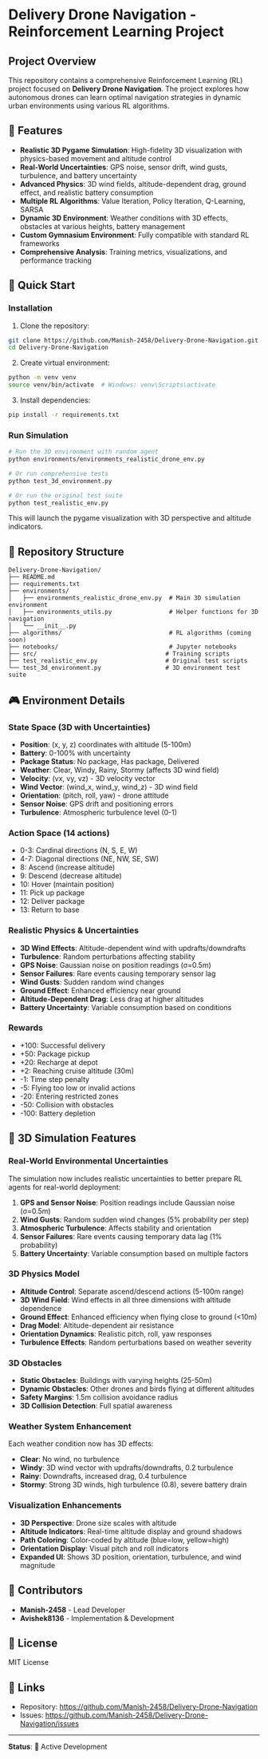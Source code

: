 # Delivery Drone Navigation - Reinforcement Learning Project

## Project Overview
This repository contains a comprehensive Reinforcement Learning (RL) project focused on **Delivery Drone Navigation**. The project explores how autonomous drones can learn optimal navigation strategies in dynamic urban environments using various RL algorithms.

## 🚁 Features
- **Realistic 3D Pygame Simulation**: High-fidelity 3D visualization with physics-based movement and altitude control
- **Real-World Uncertainties**: GPS noise, sensor drift, wind gusts, turbulence, and battery uncertainty
- **Advanced Physics**: 3D wind fields, altitude-dependent drag, ground effect, and realistic battery consumption
- **Multiple RL Algorithms**: Value Iteration, Policy Iteration, Q-Learning, SARSA
- **Dynamic 3D Environment**: Weather conditions with 3D effects, obstacles at various heights, battery management
- **Custom Gymnasium Environment**: Fully compatible with standard RL frameworks
- **Comprehensive Analysis**: Training metrics, visualizations, and performance tracking

## 🎯 Quick Start

### Installation

1. Clone the repository:
```bash
git clone https://github.com/Manish-2458/Delivery-Drone-Navigation.git
cd Delivery-Drone-Navigation
```

2. Create virtual environment:
```bash
python -m venv venv
source venv/bin/activate  # Windows: venv\Scripts\activate
```

3. Install dependencies:
```bash
pip install -r requirements.txt
```

### Run Simulation

```bash
# Run the 3D environment with random agent
python environments/environments_realistic_drone_env.py

# Or run comprehensive tests
python test_3d_environment.py

# Or run the original test suite
python test_realistic_env.py
```

This will launch the pygame visualization with 3D perspective and altitude indicators.

## 📁 Repository Structure

```
Delivery-Drone-Navigation/
├── README.md
├── requirements.txt
├── environments/
│   ├── environments_realistic_drone_env.py  # Main 3D simulation environment
│   ├── environments_utils.py                # Helper functions for 3D navigation
│   └── __init__.py
├── algorithms/                              # RL algorithms (coming soon)
├── notebooks/                               # Jupyter notebooks
├── src/                                    # Training scripts
├── test_realistic_env.py                   # Original test scripts
└── test_3d_environment.py                  # 3D environment test suite
```

## 🎮 Environment Details

### State Space (3D with Uncertainties)
- **Position**: (x, y, z) coordinates with altitude (5-100m)
- **Battery**: 0-100% with uncertainty
- **Package Status**: No package, Has package, Delivered
- **Weather**: Clear, Windy, Rainy, Stormy (affects 3D wind field)
- **Velocity**: (vx, vy, vz) - 3D velocity vector
- **Wind Vector**: (wind_x, wind_y, wind_z) - 3D wind field
- **Orientation**: (pitch, roll, yaw) - drone attitude
- **Sensor Noise**: GPS drift and positioning errors
- **Turbulence**: Atmospheric turbulence level (0-1)

### Action Space (14 actions)
- 0-3: Cardinal directions (N, S, E, W)
- 4-7: Diagonal directions (NE, NW, SE, SW)
- 8: Ascend (increase altitude)
- 9: Descend (decrease altitude)
- 10: Hover (maintain position)
- 11: Pick up package
- 12: Deliver package
- 13: Return to base

### Realistic Physics & Uncertainties
- **3D Wind Effects**: Altitude-dependent wind with updrafts/downdrafts
- **Turbulence**: Random perturbations affecting stability
- **GPS Noise**: Gaussian noise on position readings (σ=0.5m)
- **Sensor Failures**: Rare events causing temporary sensor lag
- **Wind Gusts**: Sudden random wind changes
- **Ground Effect**: Enhanced efficiency near ground
- **Altitude-Dependent Drag**: Less drag at higher altitudes
- **Battery Uncertainty**: Variable consumption based on conditions

### Rewards
- +100: Successful delivery
- +50: Package pickup
- +20: Recharge at depot
- +2: Reaching cruise altitude (30m)
- -1: Time step penalty
- -5: Flying too low or invalid actions
- -20: Entering restricted zones
- -50: Collision with obstacles
- -100: Battery depletion

## 🌟 3D Simulation Features

### Real-World Environmental Uncertainties
The simulation now includes realistic uncertainties to better prepare RL agents for real-world deployment:

1. **GPS and Sensor Noise**: Position readings include Gaussian noise (σ=0.5m)
2. **Wind Gusts**: Random sudden wind changes (5% probability per step)
3. **Atmospheric Turbulence**: Affects stability and orientation
4. **Sensor Failures**: Rare events causing temporary data lag (1% probability)
5. **Battery Uncertainty**: Variable consumption based on multiple factors

### 3D Physics Model
- **Altitude Control**: Separate ascend/descend actions (5-100m range)
- **3D Wind Field**: Wind effects in all three dimensions with altitude dependence
- **Ground Effect**: Enhanced efficiency when flying close to ground (<10m)
- **Drag Model**: Altitude-dependent air resistance
- **Orientation Dynamics**: Realistic pitch, roll, yaw responses
- **Turbulence Effects**: Random perturbations based on weather severity

### 3D Obstacles
- **Static Obstacles**: Buildings with varying heights (25-50m)
- **Dynamic Obstacles**: Other drones and birds flying at different altitudes
- **Safety Margins**: 1.5m collision avoidance radius
- **3D Collision Detection**: Full spatial awareness

### Weather System Enhancement
Each weather condition now has 3D effects:
- **Clear**: No wind, no turbulence
- **Windy**: 3D wind vector with updrafts/downdrafts, 0.2 turbulence
- **Rainy**: Downdrafts, increased drag, 0.4 turbulence
- **Stormy**: Strong 3D winds, high turbulence (0.8), severe battery drain

### Visualization Enhancements
- **3D Perspective**: Drone size scales with altitude
- **Altitude Indicators**: Real-time altitude display and ground shadows
- **Path Coloring**: Color-coded by altitude (blue=low, yellow=high)
- **Orientation Display**: Visual pitch and roll indicators
- **Expanded UI**: Shows 3D position, orientation, turbulence, and wind magnitude

## 👥 Contributors
- **Manish-2458** - Lead Developer
- **Avishek8136** - Implementation & Development

## 📄 License
MIT License

## 🔗 Links
- Repository: https://github.com/Manish-2458/Delivery-Drone-Navigation
- Issues: https://github.com/Manish-2458/Delivery-Drone-Navigation/issues

---
**Status**: 🚧 Active Development
